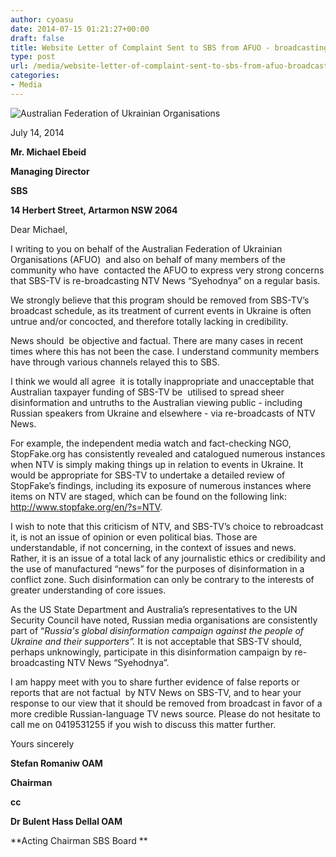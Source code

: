 ```yaml
---
author: cyoasu
date: 2014-07-15 01:21:27+00:00
draft: false
title: Website Letter of Complaint Sent to SBS from AFUO - broadcasting NTV News "Syehodnya"
type: post
url: /media/website-letter-of-complaint-sent-to-sbs-from-afuo-broadcasting-ntv-news-syehodnya/
categories:
- Media
---
```


![Australian Federation of Ukrainian Organisations](http://www.ozeukes.com/wp-content/uploads/2014/06/image001-e1403483500637.png)


July 14, 2014

**Mr. Michael Ebeid**

**Managing Director**

**SBS**

**14 Herbert Street, Artarmon NSW 2064**

Dear Michael,

I writing to you on behalf of the Australian Federation of Ukrainian Organisations (AFUO)  and also on behalf of many members of the community who have  contacted the AFUO to express very strong concerns that SBS-TV is re-broadcasting NTV News “Syehodnya” on a regular basis.

We strongly believe that this program should be removed from SBS-TV’s broadcast schedule, as its treatment of current events in Ukraine is often untrue and/or concocted, and therefore totally lacking in credibility.

News should  be objective and factual. There are many cases in recent times where this has not been the case. I understand community members have through various channels relayed this to SBS.

I think we would all agree  it is totally inappropriate and unacceptable that Australian taxpayer funding of SBS-TV be  utilised to spread sheer disinformation and untruths to the Australian viewing public - including Russian speakers from Ukraine and elsewhere - via re-broadcasts of NTV News.

For example, the independent media watch and fact-checking NGO, StopFake.org has consistently revealed and catalogued numerous instances when NTV is simply making things up in relation to events in Ukraine. It would be appropriate for SBS-TV to undertake a detailed review of StopFake’s findings, including its exposure of numerous instances where items on NTV are staged, which can be found on the following link: http://www.stopfake.org/en/?s=NTV.

I wish to note that this criticism of NTV, and SBS-TV’s choice to rebroadcast it, is not an issue of opinion or even political bias. Those are understandable, if not concerning, in the context of issues and news.  Rather, it is an issue of a total lack of any journalistic ethics or credibility and the use of manufactured “news” for the purposes of disinformation in a conflict zone. Such disinformation can only be contrary to the interests of greater understanding of core issues.

As the US State Department and Australia’s representatives to the UN Security Council have noted, Russian media organisations are consistently part of “_Russia's global disinformation campaign against the people of Ukraine and their supporters”._ It is not acceptable that SBS-TV should, perhaps unknowingly, participate in this disinformation campaign by re-broadcasting NTV News “Syehodnya”.

I am happy meet with you to share further evidence of false reports or reports that are not factual  by NTV News on SBS-TV, and to hear your response to our view that it should be removed from broadcast in favor of a more credible Russian-language TV news source. Please do not hesitate to call me on 0419531255 if you wish to discuss this matter further.

Yours sincerely



**Stefan Romaniw OAM**

**Chairman**



**cc**

**Dr Bulent Hass Dellal OAM**

**Acting Chairman SBS Board **
